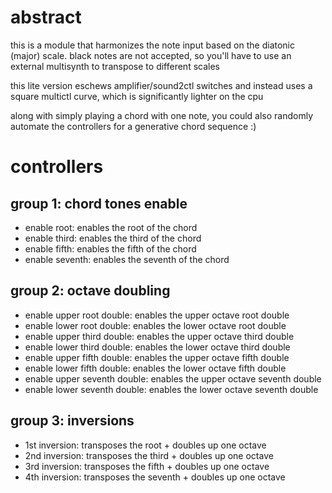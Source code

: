 # abstract

this is a module that harmonizes the note input based on the diatonic (major) scale. black notes are not accepted, so you'll have to use an external multisynth to transpose to different scales

this lite version eschews amplifier/sound2ctl switches and instead uses a square multictl curve, which is significantly lighter on the cpu

along with simply playing a chord with one note, you could also randomly automate the controllers for a generative chord sequence :)

# controllers

## group 1: chord tones enable

- enable root: enables the root of the chord
- enable third: enables the third of the chord
- enable fifth: enables the fifth of the chord
- enable seventh: enables the seventh of the chord

## group 2: octave doubling

- enable upper root double: enables the upper octave root double
- enable lower root double: enables the lower octave root double
- enable upper third double: enables the upper octave third double
- enable lower third double: enables the lower octave third double
- enable upper fifth double: enables the upper octave fifth double
- enable lower fifth double: enables the lower octave fifth double
- enable upper seventh double: enables the upper octave seventh double
- enable lower seventh double: enables the lower octave seventh double

## group 3: inversions

- 1st inversion: transposes the root + doubles up one octave
- 2nd inversion: transposes the third + doubles up one octave
- 3rd inversion: transposes the fifth + doubles up one octave
- 4th inversion: transposes the seventh + doubles up one octave